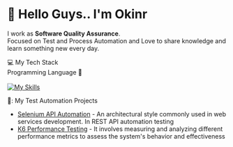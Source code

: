# 🤙 Hello Guys.. I'm Okinr

I work as **Software Quality Assurance**.<br/>
Focused on Test and Process Automation and Love to share knowledge and learn something new every day.


💻 My Tech Stack <br/>
Programming Language 🚀 <br/><br/>
[![My Skills](https://skillicons.dev/icons?i=java,js,html,py,selenium,gitlab)](https://skillicons.dev)


📑: My Test Automation Projects <br/>
- [Selenium API Automation]([url](https://github.com/okinrtestcase/REST-API-Automation-Testing)) - An architectural style commonly used in web services development. In REST API automation testing
- [K6 Performance Testing]([url](https://github.com/okinrtestcase/K6-Performance-Testing)) - It involves measuring and analyzing different performance metrics to assess the system's behavior and effectiveness


<!---
okinrtestcase/okinrtestcase is a ✨ special ✨ repository because its `README.md` (this file) appears on your GitHub profile.
You can click the Preview link to take a look at your changes.
--->
